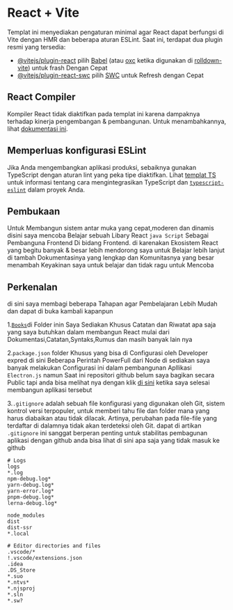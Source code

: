 # React + Vite

Templat ini menyediakan pengaturan minimal agar React dapat berfungsi di Vite dengan HMR dan beberapa aturan ESLint.
Saat ini, terdapat dua plugin resmi yang tersedia:

- [@vitejs/plugin-react](https://github.com/vitejs/vite-plugin-react/blob/main/packages/plugin-react) pilih [Babel](https://babeljs.io/) (atau [oxc](https://oxc.rs) ketika digunakan di [rolldown-vite](https://vite.dev/guide/rolldown)) untuk frash Dengan Cepat
- [@vitejs/plugin-react-swc](https://github.com/vitejs/vite-plugin-react/blob/main/packages/plugin-react-swc) pilih [SWC](https://swc.rs/) untuk Refresh dengan Cepat

## React Compiler
Kompiler React tidak diaktifkan pada templat ini karena dampaknya terhadap kinerja pengembangan & pembangunan. Untuk menambahkannya, lihat [dokumentasi ini](https://react.dev/learn/react-compiler/installation).

## Memperluas konfigurasi ESLint

Jika Anda mengembangkan aplikasi produksi, sebaiknya gunakan TypeScript dengan aturan lint yang peka tipe diaktifkan. Lihat [templat TS](https://github.com/vitejs/vite/tree/main/packages/create-vite/template-react-ts) untuk informasi tentang cara mengintegrasikan TypeScript dan [`typescript-eslint`](https://typescript-eslint.io) dalam proyek Anda.

## Pembukaan

Untuk Membangun sistem antar muka yang cepat,moderen dan dinamis disini saya mencoba Belajar sebuah Libary React `java Script` Sebagai Pembanguna Frontend Di bidang Frontend. di karenakan Ekosistem React yang begitu banyak & besar lebih mendorong saya untuk Belajar lebih lanjut di tambah Dokumentasinya yang lengkap dan Komunitasnya yang besar menambah Keyakinan saya untuk belajar dan tidak ragu untuk Mencoba

## Perkenalan

di sini saya membagi beberapa Tahapan agar Pembelajaran Lebih Mudah dan dapat di buka kambali kapanpun

1.[`Books`](Books/)di Folder inin Saya Sediakan Khusus Catatan dan Riwatat apa saja yang saya butuhkan dalam membangun React mulai dari Dokumentasi,Catatan,Syntaks,Rumus dan masih banyak lain nya

2.`package.json` folder Khusus yang bisa di Configurasi oleh Developer expred di sini Beberapa Perintah PowerFull dari Node di sediakan saya banyak melakukan Configurasi ini dalam pembangunan Apllikasi `Electron.js` namun Saat ini repositori github belum saya bagikan secara Public tapi anda bisa melihat nya dengan klik [di sini](#) ketika saya selesai membangun aplikasi tersebut

3.`.gitignore`  adalah sebuah file konfigurasi yang digunakan oleh Git, sistem kontrol versi terpopuler, untuk memberi tahu file dan folder mana yang harus diabaikan atau tidak dilacak. Artinya, perubahan pada file-file yang terdaftar di dalamnya tidak akan terdeteksi oleh Git. dapat di artikan `.gitignore` ini sanggat berperan penting untuk stabilitas pembagunan aplikasi dengan github anda bisa lihat di sini apa saja yang tidak masuk ke github

```arduio
# Logs
logs
*.log
npm-debug.log*
yarn-debug.log*
yarn-error.log*
pnpm-debug.log*
lerna-debug.log*

node_modules
dist
dist-ssr
*.local

# Editor directories and files
.vscode/*
!.vscode/extensions.json
.idea
.DS_Store
*.suo
*.ntvs*
*.njsproj
*.sln
*.sw?

```